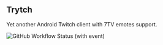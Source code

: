 ## Trytch
Yet another Android Twitch client with 7TV emotes support.

![GitHub Workflow Status (with event)](https://img.shields.io/github/actions/workflow/status/trueddd/trytch/android.yml)
